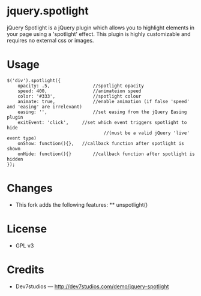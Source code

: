 # jquery.spotlight
jQuery Spotlight is a jQuery plugin which allows you to highlight elements in your page using a 'spotlight' effect. This plugin is highly customizable and requires no external css or images.

# Usage
````
$('div').spotlight({
	opacity: .5,				//spotlight opacity
	speed: 400,					//animateion speed
	color: '#333',				//spotlight colour
	animate: true,				//enable animation (if false 'speed' and 'easing' are irrelevant)
	easing: '',					//set easing from the jQuery Easing plugin
	exitEvent: 'click',		//set which event triggers spotlight to hide 
									//(must be a valid jQuery 'live' event type)
	onShow: function(){},	//callback function after spotlight is shown
	onHide: function(){}		//callback function after spotlight is hidden
});
````

# Changes
* This fork adds the following features:
** unspotlight()

# License
* GPL v3

# Credits
* Dev7studios — http://dev7studios.com/demo/jquery-spotlight
